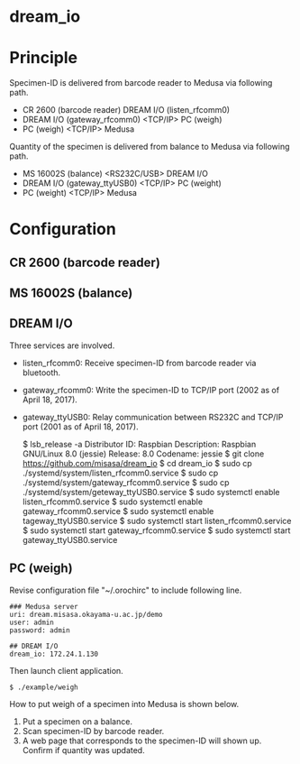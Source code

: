 dream_io
====
# Principle

Specimen-ID is delivered from barcode reader to Medusa via following
path.

- CR 2600 (barcode reader) <Bluetooth> DREAM I/O (listen_rfcomm0)
- DREAM I/O (gateway_rfcomm0) <TCP/IP> PC (weigh)
- PC (weigh) <TCP/IP> Medusa

Quantity of the specimen is delivered from balance to Medusa via
following path.

- MS 16002S (balance) <RS232C/USB> DREAM I/O
- DREAM I/O (gateway_ttyUSB0) <TCP/IP> PC (weight)
- PC (weight) <TCP/IP> Medusa

# Configuration

## CR 2600 (barcode reader)

## MS 16002S (balance)

## DREAM I/O

Three services are involved.

- listen_rfcomm0: Receive specimen-ID from barcode reader via
  bluetooth.
- gateway_rfcomm0: Write the specimen-ID to TCP/IP port (2002 as of
  April 18, 2017).
- gateway_ttyUSB0: Relay communication between RS232C and TCP/IP port
  (2001 as of April 18, 2017).

    $ lsb_release -a
    Distributor ID: Raspbian
    Description:    Raspbian GNU/Linux 8.0 (jessie)
    Release:        8.0
    Codename:       jessie
    $ git clone https://github.com/misasa/dream_io
    $ cd dream_io
    $ sudo cp ./systemd/system/listen_rfcomm0.service
    $ sudo cp ./systemd/system/gateway_rfcomm0.service
    $ sudo cp ./systemd/system/geteway_ttyUSB0.service
    $ sudo systemctl enable listen_rfcomm0.service
    $ sudo systemctl enable gateway_rfcomm0.service
    $ sudo systemctl enable tageway_ttyUSB0.service
    $ sudo systemctl start listen_rfcomm0.service
    $ sudo systemctl start gateway_rfcomm0.service
    $ sudo systemctl start gateway_ttyUSB0.service

## PC (weigh)

Revise configuration file "~/.orochirc" to include following line.

    ### Medusa server
    uri: dream.misasa.okayama-u.ac.jp/demo
    user: admin
    password: admin
    
    ## DREAM I/O
    dream_io: 172.24.1.130

Then launch client application.

    $ ./example/weigh

How to put weigh of a specimen into Medusa is shown below.

1. Put a specimen on a balance.
2. Scan specimen-ID by barcode reader.
3. A web page that corresponds to the specimen-ID will shown up.
   Confirm if quantity was updated.

